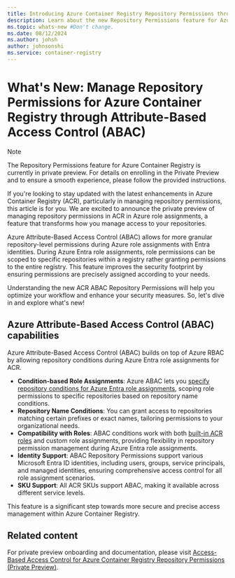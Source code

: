 ```yaml
---
title: Introducing Azure Container Registry Repository Permissions through Attribute-Based Access Control (Private Preview)
description: Learn about the new Repository Permissions feature for Azure Container Registry during the private preview. The feature ensures secure and efficient repository permissions management for Azure Container Registry.
ms.topic: whats-new #Don't change.
ms.date: 08/12/2024
ms.author: johsh
author: johnsonshi
ms.service: container-registry
---
```


# What's New: Manage Repository Permissions for Azure Container Registry through Attribute-Based Access Control (ABAC)

> [!NOTE]
> The Repository Permissions feature for Azure Container Registry is currently in private preview. For details on enrolling in the Private Preview and to ensure a smooth experience, please follow the provided instructions.

If you're looking to stay updated with the latest enhancements in Azure Container Registry (ACR), particularly in managing repository permissions, this article is for you. We are excited to announce the private preview of managing repository permissions in ACR in Azure role assignments, a feature that transforms how you manage access to your repositories.

Azure Attribute-Based Access Control (ABAC) allows for more granular repository-level permissions during Azure role assignments with Entra identities. During Azure Entra role assignments, role permissions can be scoped to specific repositories within a registry rather granting permissions to the entire registry. This feature improves the security footprint by ensuring permissions are precisely assigned according to your needs.

Understanding the new ACR ABAC Repository Permissions will help you optimize your workflow and enhance your security measures. So, let's dive in and explore what's new!

## Azure Attribute-Based Access Control (ABAC) capabilities

Azure Attribute-Based Access Control (ABAC) builds on top of Azure RBAC by allowing repository conditions during Azure Entra role assignments for ACR.

- **Condition-based Role Assignments**: Azure ABAC lets you [specify repository conditions for Azure Entra role assignments](https://learn.microsoft.com/en-us/azure/role-based-access-control/conditions-overview), scoping role permissions to specific repositories based on repository name conditions.
- **Repository Name Conditions**: You can grant access to repositories matching certain prefixes or exact names, tailoring permissions to your organizational needs.
- **Compatibility with Roles**: ABAC conditions work with both [built-in ACR roles](https://learn.microsoft.com/en-us/azure/container-registry/container-registry-roles) and custom role assignments, providing flexibility in repository permission management during Azure Entra role assignments.
- **Identity Support**: ABAC Repository Permissions support various Microsoft Entra ID identities, including users, groups, service principals, and managed identities, ensuring comprehensive access control for all role assignment scenarios.
- **SKU Support**: All ACR SKUs support ABAC, making it available across different service levels.

This feature is a significant step towards more secure and precise access management within Azure Container Registry.

## Related content

For private preview onboarding and documentation, please visit [Access-Based Access Control for Azure Container Registry Repository Permissions (Private Preview)](../preview/abac-repo-permissions/README.md).
